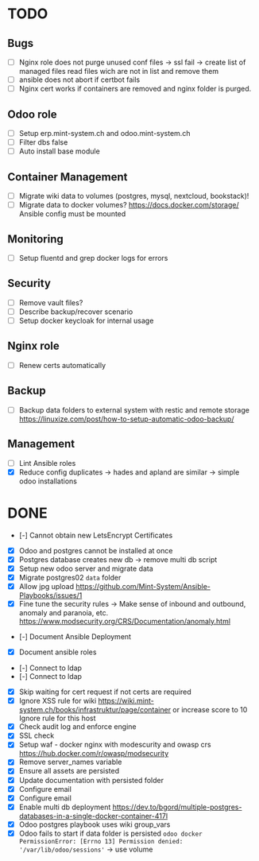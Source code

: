 # TODO

## Bugs

- [ ] Nginx role does not purge unused conf files -> ssl fail -> create list of managed files read files wich are not in list and remove them
- [ ] ansible does not abort if certbot fails
- [ ] Nginx cert works if containers are removed and nginx folder is purged.

## Odoo role

- [ ] Setup erp.mint-system.ch and odoo.mint-system.ch
- [ ] Filter dbs false
- [ ] Auto install base module

## Container Management

- [ ] Migrate wiki data to volumes (postgres, mysql, nextcloud, bookstack)!
- [ ] Migrate data to docker volumes? https://docs.docker.com/storage/ Ansible config must be mounted

## Monitoring

- [ ] Setup fluentd and grep docker logs for errors

## Security

- [ ] Remove vault files?
- [ ] Describe backup/recover scenario
- [ ] Setup docker keycloak for internal usage

## Nginx role

- [ ] Renew certs automatically

## Backup

- [ ] Backup data folders to external system with restic and remote storage https://linuxize.com/post/how-to-setup-automatic-odoo-backup/

## Management

- [ ] Lint Ansible roles
- [x] Reduce config duplicates -> hades and apland are similar -> simple odoo installations

# DONE

- [-] Cannot obtain new LetsEncrypt Certificates
- [x] Odoo and postgres cannot be installed at once
- [x] Postgres database creates new db -> remove multi db script
- [x] Setup new odoo server and migrate data
- [x] Migrate postgres02 `data` folder
- [x] Allow jpg upload https://github.com/Mint-System/Ansible-Playbooks/issues/1
- [x] Fine tune the security rules -> Make sense of inbound and outbound, anomaly and paranoia, etc. https://www.modsecurity.org/CRS/Documentation/anomaly.html
- [-] Document Ansible Deployment
- [x] Document ansible roles
- [-] Connect to ldap
- [-] Connect to ldap
- [x] Skip waiting for cert request if not certs are required
- [x] Ignore XSS rule for wiki
      https://wiki.mint-system.ch/books/infrastruktur/page/container
      or increase score to 10
      Ignore rule for this host
- [x] Check audit log and enforce engine
- [x] SSL check
- [x] Setup waf - docker nginx with modescurity and owasp crs https://hub.docker.com/r/owasp/modsecurity
- [x] Remove server_names variable
- [x] Ensure all assets are persisted
- [x] Update documentation with persisted folder
- [x] Configure email
- [x] Configure email
- [x] Enable multi db deployment https://dev.to/bgord/multiple-postgres-databases-in-a-single-docker-container-417l
- [x] Odoo postgres playbook uses wiki group_vars
- [x] Odoo fails to start if data folder is persisted `odoo docker PermissionError: [Errno 13] Permission denied: '/var/lib/odoo/sessions'` -> use volume